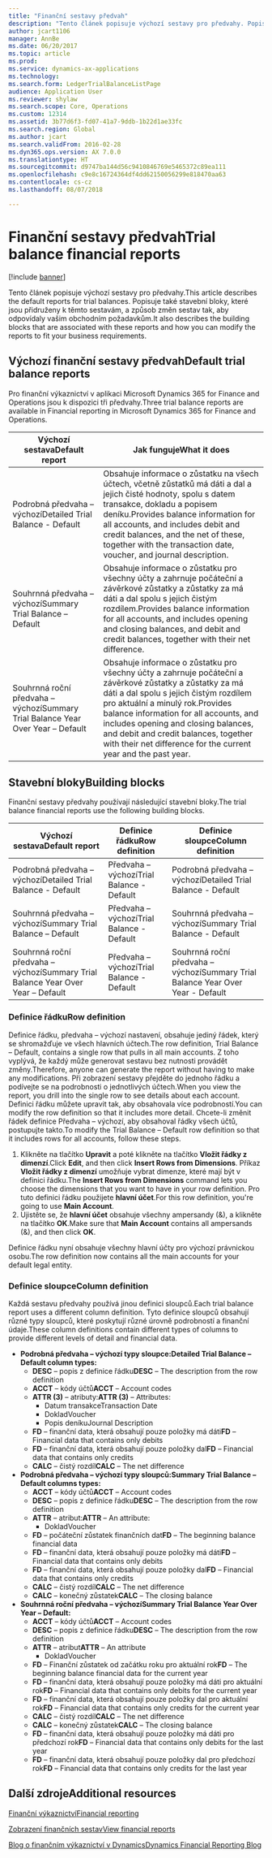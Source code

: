 ```yaml
---
title: "Finanční sestavy předvah"
description: "Tento článek popisuje výchozí sestavy pro předvahy. Popisuje také stavební bloky, které jsou přidruženy k těmto sestavám, a způsob změn sestav tak, aby odpovídaly vašim obchodním požadavkům."
author: jcart1106
manager: AnnBe
ms.date: 06/20/2017
ms.topic: article
ms.prod: 
ms.service: dynamics-ax-applications
ms.technology: 
ms.search.form: LedgerTrialBalanceListPage
audience: Application User
ms.reviewer: shylaw
ms.search.scope: Core, Operations
ms.custom: 12314
ms.assetid: 3b77d6f3-fd07-41a7-9ddb-1b22d1ae33fc
ms.search.region: Global
ms.author: jcart
ms.search.validFrom: 2016-02-28
ms.dyn365.ops.version: AX 7.0.0
ms.translationtype: HT
ms.sourcegitcommit: d9747ba144d56c9410846769e5465372c89ea111
ms.openlocfilehash: c9e8c16724364df4dd62150056299e818470aa63
ms.contentlocale: cs-cz
ms.lasthandoff: 08/07/2018

---
```


# <a name="trial-balance-financial-reports"></a><span data-ttu-id="4fd03-104">Finanční sestavy předvah</span><span class="sxs-lookup"><span data-stu-id="4fd03-104">Trial balance financial reports</span></span>

[!include [banner](../includes/banner.md)]

<span data-ttu-id="4fd03-105">Tento článek popisuje výchozí sestavy pro předvahy.</span><span class="sxs-lookup"><span data-stu-id="4fd03-105">This article describes the default reports for trial balances.</span></span> <span data-ttu-id="4fd03-106">Popisuje také stavební bloky, které jsou přidruženy k těmto sestavám, a způsob změn sestav tak, aby odpovídaly vašim obchodním požadavkům.</span><span class="sxs-lookup"><span data-stu-id="4fd03-106">It also describes the building blocks that are associated with these reports and how you can modify the reports to fit your business requirements.</span></span> 

<a name="default-trial-balance-reports"></a><span data-ttu-id="4fd03-107">Výchozí finanční sestavy předvah</span><span class="sxs-lookup"><span data-stu-id="4fd03-107">Default trial balance reports</span></span>
-----------------------------

<span data-ttu-id="4fd03-108">Pro finanční výkaznictví v aplikaci Microsoft Dynamics 365 for Finance and Operations jsou k dispozici tři předvahy.</span><span class="sxs-lookup"><span data-stu-id="4fd03-108">Three trial balance reports are available in Financial reporting in Microsoft Dynamics 365 for Finance and Operations.</span></span>

| <span data-ttu-id="4fd03-109">Výchozí sestava</span><span class="sxs-lookup"><span data-stu-id="4fd03-109">Default report</span></span>                                 | <span data-ttu-id="4fd03-110">Jak funguje</span><span class="sxs-lookup"><span data-stu-id="4fd03-110">What it does</span></span>                                                                                                                                                                                        |
|------------------------------------------------|-----------------------------------------------------------------------------------------------------------------------------------------------------------------------------------------------------|
| <span data-ttu-id="4fd03-111">Podrobná předvaha – výchozí</span><span class="sxs-lookup"><span data-stu-id="4fd03-111">Detailed Trial Balance - Default</span></span>               | <span data-ttu-id="4fd03-112">Obsahuje informace o zůstatku na všech účtech, včetně zůstatků má dáti a dal a jejich čisté hodnoty, spolu s datem transakce, dokladu a popisem deníku.</span><span class="sxs-lookup"><span data-stu-id="4fd03-112">Provides balance information for all accounts, and includes debit and credit balances, and the net of these, together with the transaction date, voucher, and journal description.</span></span>                  |
| <span data-ttu-id="4fd03-113">Souhrnná předvaha – výchozí</span><span class="sxs-lookup"><span data-stu-id="4fd03-113">Summary Trial Balance – Default</span></span>                | <span data-ttu-id="4fd03-114">Obsahuje informace o zůstatku pro všechny účty a zahrnuje počáteční a závěrkové zůstatky a zůstatky za má dáti a dal spolu s jejich čistým rozdílem.</span><span class="sxs-lookup"><span data-stu-id="4fd03-114">Provides balance information for all accounts, and includes opening and closing balances, and debit and credit balances, together with their net difference.</span></span>                                        |
| <span data-ttu-id="4fd03-115">Souhrnná roční předvaha – výchozí</span><span class="sxs-lookup"><span data-stu-id="4fd03-115">Summary Trial Balance Year Over Year – Default</span></span> | <span data-ttu-id="4fd03-116">Obsahuje informace o zůstatku pro všechny účty a zahrnuje počáteční a závěrkové zůstatky a zůstatky za má dáti a dal spolu s jejich čistým rozdílem pro aktuální a minulý rok.</span><span class="sxs-lookup"><span data-stu-id="4fd03-116">Provides balance information for all accounts, and includes opening and closing balances, and debit and credit balances, together with their net difference for the current year and the past year.</span></span> |

## <a name="building-blocks"></a><span data-ttu-id="4fd03-117">Stavební bloky</span><span class="sxs-lookup"><span data-stu-id="4fd03-117">Building blocks</span></span>
<span data-ttu-id="4fd03-118">Finanční sestavy předvahy používají následující stavební bloky.</span><span class="sxs-lookup"><span data-stu-id="4fd03-118">The trial balance financial reports use the following building blocks.</span></span>

| <span data-ttu-id="4fd03-119">Výchozí sestava</span><span class="sxs-lookup"><span data-stu-id="4fd03-119">Default report</span></span>                                 | <span data-ttu-id="4fd03-120">Definice řádku</span><span class="sxs-lookup"><span data-stu-id="4fd03-120">Row definition</span></span>          | <span data-ttu-id="4fd03-121">Definice sloupce</span><span class="sxs-lookup"><span data-stu-id="4fd03-121">Column definition</span></span>                              |
|------------------------------------------------|-------------------------|------------------------------------------------|
| <span data-ttu-id="4fd03-122">Podrobná předvaha – výchozí</span><span class="sxs-lookup"><span data-stu-id="4fd03-122">Detailed Trial Balance - Default</span></span>               | <span data-ttu-id="4fd03-123">Předvaha – výchozí</span><span class="sxs-lookup"><span data-stu-id="4fd03-123">Trial Balance - Default</span></span> | <span data-ttu-id="4fd03-124">Podrobná předvaha – výchozí</span><span class="sxs-lookup"><span data-stu-id="4fd03-124">Detailed Trial Balance - Default</span></span>               |
| <span data-ttu-id="4fd03-125">Souhrnná předvaha – výchozí</span><span class="sxs-lookup"><span data-stu-id="4fd03-125">Summary Trial Balance – Default</span></span>                | <span data-ttu-id="4fd03-126">Předvaha – výchozí</span><span class="sxs-lookup"><span data-stu-id="4fd03-126">Trial Balance - Default</span></span> | <span data-ttu-id="4fd03-127">Souhrnná předvaha – výchozí</span><span class="sxs-lookup"><span data-stu-id="4fd03-127">Summary Trial Balance - Default</span></span>                |
| <span data-ttu-id="4fd03-128">Souhrnná roční předvaha – výchozí</span><span class="sxs-lookup"><span data-stu-id="4fd03-128">Summary Trial Balance Year Over Year – Default</span></span> | <span data-ttu-id="4fd03-129">Předvaha – výchozí</span><span class="sxs-lookup"><span data-stu-id="4fd03-129">Trial Balance - Default</span></span> | <span data-ttu-id="4fd03-130">Souhrnná roční předvaha – výchozí</span><span class="sxs-lookup"><span data-stu-id="4fd03-130">Summary Trial Balance Year Over Year - Default</span></span> |

### <a name="row-definition"></a><span data-ttu-id="4fd03-131">Definice řádku</span><span class="sxs-lookup"><span data-stu-id="4fd03-131">Row definition</span></span>

<span data-ttu-id="4fd03-132">Definice řádku, předvaha – výchozí nastavení, obsahuje jediný řádek, který se shromažďuje ve všech hlavních účtech.</span><span class="sxs-lookup"><span data-stu-id="4fd03-132">The row definition, Trial Balance – Default, contains a single row that pulls in all main accounts.</span></span> <span data-ttu-id="4fd03-133">Z toho vyplývá, že každý může generovat sestavu bez nutnosti provádět změny.</span><span class="sxs-lookup"><span data-stu-id="4fd03-133">Therefore, anyone can generate the report without having to make any modifications.</span></span> <span data-ttu-id="4fd03-134">Při zobrazení sestavy přejděte do jednoho řádku a podívejte se na podrobnosti o jednotlivých účtech.</span><span class="sxs-lookup"><span data-stu-id="4fd03-134">When you view the report, you drill into the single row to see details about each account.</span></span> <span data-ttu-id="4fd03-135">Definici řádku můžete upravit tak, aby obsahovala více podrobností.</span><span class="sxs-lookup"><span data-stu-id="4fd03-135">You can modify the row definition so that it includes more detail.</span></span> <span data-ttu-id="4fd03-136">Chcete-li změnit řádek definice Předvaha – výchozí, aby obsahoval řádky všech účtů, postupujte takto.</span><span class="sxs-lookup"><span data-stu-id="4fd03-136">To modify the Trial Balance – Default row definition so that it includes rows for all accounts, follow these steps.</span></span>

1.  <span data-ttu-id="4fd03-137">Klikněte na tlačítko **Upravit** a poté klikněte na tlačítko **Vložit řádky z dimenzí**.</span><span class="sxs-lookup"><span data-stu-id="4fd03-137">Click **Edit**, and then click **Insert Rows from Dimensions**.</span></span> <span data-ttu-id="4fd03-138">Příkaz **Vložit řádky z dimenzí** umožňuje vybrat dimenze, které mají být v definici řádku.</span><span class="sxs-lookup"><span data-stu-id="4fd03-138">The **Insert Rows from Dimensions** command lets you choose the dimensions that you want to have in your row definition.</span></span> <span data-ttu-id="4fd03-139">Pro tuto definici řádku použijete **hlavní účet**.</span><span class="sxs-lookup"><span data-stu-id="4fd03-139">For this row definition, you're going to use **Main Account**.</span></span>
2.  <span data-ttu-id="4fd03-140">Ujistěte se, že **hlavní účet** obsahuje všechny ampersandy (&), a klikněte na tlačítko **OK**.</span><span class="sxs-lookup"><span data-stu-id="4fd03-140">Make sure that **Main Account** contains all ampersands (&), and then click **OK**.</span></span>

<span data-ttu-id="4fd03-141">Definice řádku nyní obsahuje všechny hlavní účty pro výchozí právnickou osobu.</span><span class="sxs-lookup"><span data-stu-id="4fd03-141">The row definition now contains all the main accounts for your default legal entity.</span></span>

### <a name="column-definition"></a><span data-ttu-id="4fd03-142">Definice sloupce</span><span class="sxs-lookup"><span data-stu-id="4fd03-142">Column definition</span></span>

<span data-ttu-id="4fd03-143">Každá sestavu předvahy používá jinou definici sloupců.</span><span class="sxs-lookup"><span data-stu-id="4fd03-143">Each trial balance report uses a different column definition.</span></span> <span data-ttu-id="4fd03-144">Tyto definice sloupců obsahují různé typy sloupců, které poskytují různé úrovně podrobností a finanční údaje.</span><span class="sxs-lookup"><span data-stu-id="4fd03-144">These column definitions contain different types of columns to provide different levels of detail and financial data.</span></span>

-   <span data-ttu-id="4fd03-145">**Podrobná předvaha – výchozí typy sloupce:**</span><span class="sxs-lookup"><span data-stu-id="4fd03-145">**Detailed Trial Balance – Default column types:**</span></span>
    -   <span data-ttu-id="4fd03-146">**DESC** – popis z definice řádku</span><span class="sxs-lookup"><span data-stu-id="4fd03-146">**DESC** – The description from the row definition</span></span>
    -   <span data-ttu-id="4fd03-147">**ACCT** – kódy účtů</span><span class="sxs-lookup"><span data-stu-id="4fd03-147">**ACCT** – Account codes</span></span>
    -   <span data-ttu-id="4fd03-148">**ATTR (3)** – atributy:</span><span class="sxs-lookup"><span data-stu-id="4fd03-148">**ATTR (3)** – Attributes:</span></span>
        -   <span data-ttu-id="4fd03-149">Datum transakce</span><span class="sxs-lookup"><span data-stu-id="4fd03-149">Transaction Date</span></span>
        -   <span data-ttu-id="4fd03-150">Doklad</span><span class="sxs-lookup"><span data-stu-id="4fd03-150">Voucher</span></span>
        -   <span data-ttu-id="4fd03-151">Popis deníku</span><span class="sxs-lookup"><span data-stu-id="4fd03-151">Journal Description</span></span>
    -   <span data-ttu-id="4fd03-152">**FD** – finanční data, která obsahují pouze položky má dáti</span><span class="sxs-lookup"><span data-stu-id="4fd03-152">**FD** – Financial data that contains only debits</span></span>
    -   <span data-ttu-id="4fd03-153">**FD** – finanční data, která obsahují pouze položky dal</span><span class="sxs-lookup"><span data-stu-id="4fd03-153">**FD** – Financial data that contains only credits</span></span>
    -   <span data-ttu-id="4fd03-154">**CALC** – čistý rozdíl</span><span class="sxs-lookup"><span data-stu-id="4fd03-154">**CALC** – The net difference</span></span>
-   <span data-ttu-id="4fd03-155">**Podrobná předvaha – výchozí typy sloupců:**</span><span class="sxs-lookup"><span data-stu-id="4fd03-155">**Summary Trial Balance – Default columns types:**</span></span>
    -   <span data-ttu-id="4fd03-156">**ACCT** – kódy účtů</span><span class="sxs-lookup"><span data-stu-id="4fd03-156">**ACCT** – Account codes</span></span>
    -   <span data-ttu-id="4fd03-157">**DESC** – popis z definice řádku</span><span class="sxs-lookup"><span data-stu-id="4fd03-157">**DESC** – The description from the row definition</span></span>
    -   <span data-ttu-id="4fd03-158">**ATTR** – atribut:</span><span class="sxs-lookup"><span data-stu-id="4fd03-158">**ATTR** – An attribute:</span></span>
        -   <span data-ttu-id="4fd03-159">Doklad</span><span class="sxs-lookup"><span data-stu-id="4fd03-159">Voucher</span></span>
    -   <span data-ttu-id="4fd03-160">**FD** – počáteční zůstatek finančních dat</span><span class="sxs-lookup"><span data-stu-id="4fd03-160">**FD** – The beginning balance financial data</span></span>
    -   <span data-ttu-id="4fd03-161">**FD** – finanční data, která obsahují pouze položky má dáti</span><span class="sxs-lookup"><span data-stu-id="4fd03-161">**FD** – Financial data that contains only debits</span></span>
    -   <span data-ttu-id="4fd03-162">**FD** – finanční data, která obsahují pouze položky dal</span><span class="sxs-lookup"><span data-stu-id="4fd03-162">**FD** – Financial data that contains only credits</span></span>
    -   <span data-ttu-id="4fd03-163">**CALC** – čistý rozdíl</span><span class="sxs-lookup"><span data-stu-id="4fd03-163">**CALC** – The net difference</span></span>
    -   <span data-ttu-id="4fd03-164">**CALC** – konečný zůstatek</span><span class="sxs-lookup"><span data-stu-id="4fd03-164">**CALC** – The closing balance</span></span>
-   <span data-ttu-id="4fd03-165">**Souhrnná roční předvaha – výchozí**</span><span class="sxs-lookup"><span data-stu-id="4fd03-165">**Summary Trial Balance Year Over Year – Default:**</span></span>
    -   <span data-ttu-id="4fd03-166">**ACCT** – kódy účtů</span><span class="sxs-lookup"><span data-stu-id="4fd03-166">**ACCT** – Account codes</span></span>
    -   <span data-ttu-id="4fd03-167">**DESC** – popis z definice řádku</span><span class="sxs-lookup"><span data-stu-id="4fd03-167">**DESC** – The description from the row definition</span></span>
    -   <span data-ttu-id="4fd03-168">**ATTR** – atribut</span><span class="sxs-lookup"><span data-stu-id="4fd03-168">**ATTR** – An attribute</span></span>
        -   <span data-ttu-id="4fd03-169">Doklad</span><span class="sxs-lookup"><span data-stu-id="4fd03-169">Voucher</span></span>
    -   <span data-ttu-id="4fd03-170">**FD** – Finanční zůstatek od začátku roku pro aktuální rok</span><span class="sxs-lookup"><span data-stu-id="4fd03-170">**FD** – The beginning balance financial data for the current year</span></span>
    -   <span data-ttu-id="4fd03-171">**FD** – finanční data, která obsahují pouze položky má dáti pro aktuální rok</span><span class="sxs-lookup"><span data-stu-id="4fd03-171">**FD** – Financial data that contains only debits for the current year</span></span>
    -   <span data-ttu-id="4fd03-172">**FD** – finanční data, která obsahují pouze položky dal pro aktuální rok</span><span class="sxs-lookup"><span data-stu-id="4fd03-172">**FD** – Financial data that contains only credits for the current year</span></span>
    -   <span data-ttu-id="4fd03-173">**CALC** – čistý rozdíl</span><span class="sxs-lookup"><span data-stu-id="4fd03-173">**CALC** – The net difference</span></span>
    -   <span data-ttu-id="4fd03-174">**CALC** – konečný zůstatek</span><span class="sxs-lookup"><span data-stu-id="4fd03-174">**CALC** – The closing balance</span></span>
    -   <span data-ttu-id="4fd03-175">**FD** – finanční data, která obsahují pouze položky má dáti pro předchozí rok</span><span class="sxs-lookup"><span data-stu-id="4fd03-175">**FD** – Financial data that contains only debits for the last year</span></span>
    -   <span data-ttu-id="4fd03-176">**FD** – finanční data, která obsahují pouze položky dal pro předchozí rok</span><span class="sxs-lookup"><span data-stu-id="4fd03-176">**FD** – Financial data that contains only credits for the last year</span></span>



<a name="additional-resources"></a><span data-ttu-id="4fd03-177">Další zdroje</span><span class="sxs-lookup"><span data-stu-id="4fd03-177">Additional resources</span></span>
--------

[<span data-ttu-id="4fd03-178">Finanční výkaznictví</span><span class="sxs-lookup"><span data-stu-id="4fd03-178">Financial reporting</span></span>](financial-reporting-getting-started.md)

[<span data-ttu-id="4fd03-179">Zobrazení finančních sestav</span><span class="sxs-lookup"><span data-stu-id="4fd03-179">View financial reports</span></span>](view-financial-reports.md)

[<span data-ttu-id="4fd03-180">Blog o finančním výkaznictví v Dynamics</span><span class="sxs-lookup"><span data-stu-id="4fd03-180">Dynamics Financial Reporting Blog</span></span>](http://blogs.msdn.com/b/dynamics_financial_reporting/)




